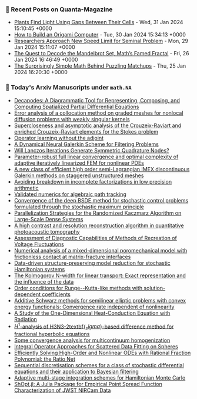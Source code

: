 ### 📝 Recent Posts on Quanta-Magazine
<!-- quanta starts -->
* <a href="https://www.quantamagazine.org/plants-find-light-using-gaps-between-their-cells-20240131/">Plants Find Light Using Gaps Between Their Cells</a> - Wed, 31 Jan 2024 15:10:45 +0000
* <a href="https://www.quantamagazine.org/how-to-build-an-origami-computer-20240130/">How to Build an Origami Computer</a> - Tue, 30 Jan 2024 15:34:13 +0000
* <a href="https://www.quantamagazine.org/researchers-approach-new-speed-limit-for-seminal-problem-20240129/">Researchers Approach New Speed Limit for Seminal Problem</a> - Mon, 29 Jan 2024 15:11:07 +0000
* <a href="https://www.quantamagazine.org/the-quest-to-decode-the-mandelbrot-set-maths-famed-fractal-20240126/">The Quest to Decode the Mandelbrot Set, Math’s Famed Fractal</a> - Fri, 26 Jan 2024 16:46:49 +0000
* <a href="https://www.quantamagazine.org/the-surprisingly-simple-math-behind-puzzling-matchups-20240125/">The Surprisingly Simple Math Behind Puzzling Matchups</a> - Thu, 25 Jan 2024 16:20:30 +0000
<!-- quanta ends -->
### 📝 Today's Arxiv Manuscripts under ``math.NA``
<!-- arxiv-math-na starts -->
* <a href="https://arxiv.org/abs/2401.17432">Decapodes: A Diagrammatic Tool for Representing, Composing, and Computing Spatialized Partial Differential Equations</a>
* <a href="https://arxiv.org/abs/2401.17567">Error analysis of a collocation method on graded meshes for nonlocal diffusion problems with weakly singular kernels</a>
* <a href="https://arxiv.org/abs/2401.17702">Supercloseness and asymptotic analysis of the Crouzeix-Raviart and enriched Crouzeix-Raviart elements for the Stokes problem</a>
* <a href="https://arxiv.org/abs/2401.17739">Operator learning without the adjoint</a>
* <a href="https://arxiv.org/abs/2401.17748">A Dynamical Neural Galerkin Scheme for Filtering Problems</a>
* <a href="https://arxiv.org/abs/2401.17757">Will Lanczos Iterations Generate Symmetric Quadrature Nodes?</a>
* <a href="https://arxiv.org/abs/2401.17778">Parameter-robust full linear convergence and optimal complexity of adaptive iteratively linearized FEM for nonlinear PDEs</a>
* <a href="https://arxiv.org/abs/2401.17806">A new class of efficient high order semi-Lagrangian IMEX discontinuous Galerkin methods on staggered unstructured meshes</a>
* <a href="https://arxiv.org/abs/2401.17957">Avoiding breakdown in incomplete factorizations in low precision arithmetic</a>
* <a href="https://arxiv.org/abs/2401.17973">Validated numerics for algebraic path tracking</a>
* <a href="https://arxiv.org/abs/2401.17472">Convergence of the deep BSDE method for stochastic control problems formulated through the stochastic maximum principle</a>
* <a href="https://arxiv.org/abs/2401.17474">Parallelization Strategies for the Randomized Kaczmarz Algorithm on Large-Scale Dense Systems</a>
* <a href="https://arxiv.org/abs/2401.17569">A high contrast and resolution reconstruction algorithm in quantitative photoacoustic tomography</a>
* <a href="https://arxiv.org/abs/2401.17639">Assessment of Diagnostic Capabilities of Methods of Recreation of Voltage Fluctuations</a>
* <a href="https://arxiv.org/abs/2201.09646">Numerical analysis of a mixed-dimensional poromechanical model with frictionless contact at matrix-fracture interfaces</a>
* <a href="https://arxiv.org/abs/2201.13391">Data-driven structure-preserving model reduction for stochastic Hamiltonian systems</a>
* <a href="https://arxiv.org/abs/2305.00066">The Kolmogorov N-width for linear transport: Exact representation and the influence of the data</a>
* <a href="https://arxiv.org/abs/2305.14297">Order conditions for Runge--Kutta-like methods with solution-dependent coefficients</a>
* <a href="https://arxiv.org/abs/2308.09997">Additive Schwarz methods for semilinear elliptic problems with convex energy functionals: Convergence rate independent of nonlinearity</a>
* <a href="https://arxiv.org/abs/2311.04065">A Study of the One-Dimensional Heat-Conduction Equation with Radiation</a>
* <a href="https://arxiv.org/abs/2312.12846">$H^1$-analysis of H3N3-2textbf{$_sigma$}-based difference method for fractional hyperbolic equations</a>
* <a href="https://arxiv.org/abs/2401.12799">Some convergence analysis for multicontinuum homogenization</a>
* <a href="https://arxiv.org/abs/2401.15294">Integral Operator Approaches for Scattered Data Fitting on Spheres</a>
* <a href="https://arxiv.org/abs/2105.11309">Efficiently Solving High-Order and Nonlinear ODEs with Rational Fraction Polynomial: the Ratio Net</a>
* <a href="https://arxiv.org/abs/2204.07680">Sequential discretisation schemes for a class of stochastic differential equations and their application to Bayesian filtering</a>
* <a href="https://arxiv.org/abs/2307.02096">Adaptive multi-stage integration schemes for Hamiltonian Monte Carlo</a>
* <a href="https://arxiv.org/abs/2310.00071">ShOpt.jl: A Julia Package for Empirical Point Spread Function Characterization of JWST NIRCam Data</a>
<!-- arxiv-math-na ends -->

